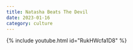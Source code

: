 ```yaml
---
title: Natasha Beats The Devil
date: 2023-01-16
category: culture
---
```


{% include youtube.html id="RukHWcfa1D8" %}
